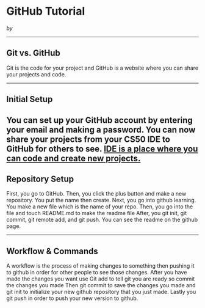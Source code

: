 # GitHub Tutorial

_by <Benson Liao>_

---
## Git vs. GitHub
Git is the code for your project and GitHub is a website where you can share your projects and code. 


---
## Initial Setup
You can set up your GitHub account by entering your email and making a password. You can now share your projects from your CS50 IDE to GitHub for others to see.
[IDE is a place where you can code and create new projects.](github.com/hstatsep/ide50) 
---
## Repository Setup
First, you go to GitHub. Then, you click the plus button and make a new repository. You put the name then create. Next, you go into github learning. You make a new file which is the name of your repo. 
Then, you go into the file and touch README.md to make the readme file After, you git init, git commit, git remote add, and git push. You can see the readme on the github page.

---
## Workflow & Commands
A workflow is the process of making changes to something then pushing it to github in order for other people to see those changes.
After you have made the changes you want use Git add to tell git you are ready so commit the changes you made
Then git commit to save the changes you made and git init to initialize your new github repository that you just made.
Lastly you git push in order to push your new version to github.